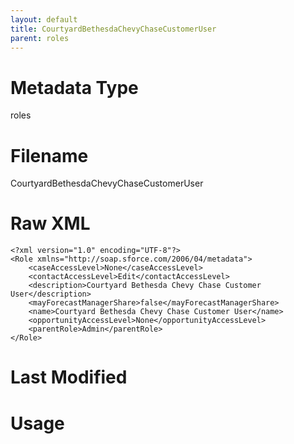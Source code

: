 ```yaml
---
layout: default
title: CourtyardBethesdaChevyChaseCustomerUser
parent: roles
---
```

# Metadata Type
roles


# Filename 
CourtyardBethesdaChevyChaseCustomerUser


# Raw XML
```
<?xml version="1.0" encoding="UTF-8"?>
<Role xmlns="http://soap.sforce.com/2006/04/metadata">
    <caseAccessLevel>None</caseAccessLevel>
    <contactAccessLevel>Edit</contactAccessLevel>
    <description>Courtyard Bethesda Chevy Chase Customer User</description>
    <mayForecastManagerShare>false</mayForecastManagerShare>
    <name>Courtyard Bethesda Chevy Chase Customer User</name>
    <opportunityAccessLevel>None</opportunityAccessLevel>
    <parentRole>Admin</parentRole>
</Role>
```


# Last Modified


# Usage
